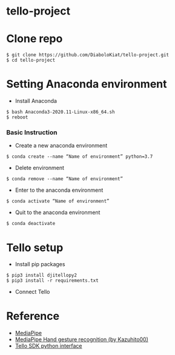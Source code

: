 # tello-project

# Clone repo
```
$ git clone https://github.com/DiaboloKiat/tello-project.git
$ cd tello-project
```

# Setting Anaconda environment
- Install Anaconda
```
$ bash Anaconda3-2020.11-Linux-x86_64.sh
$ reboot
```
### Basic Instruction
- Create a new anaconda environment
```
$ conda create --name “Name of environment” python=3.7
```
- Delete environment
```
$ conda remove --name “Name of environment” 
```
- Enter to the anaconda environment
```
$ conda activate “Name of environment”
```
- Quit to the anaconda environment
```
$ conda deactivate
```
# Tello setup
- Install pip packages
```
$ pip3 install djitellopy2
$ pip3 install -r requirements.txt
```
- Connect Tello




# Reference
* [MediaPipe](https://github.com/google/mediapipe)
* [MediaPipe Hand gesture recognition (by Kazuhito00)](https://github.com/Kazuhito00/hand-gesture-recognition-using-mediapipe)
* [Tello SDK python interface](https://github.com/damiafuentes/DJITelloPy)